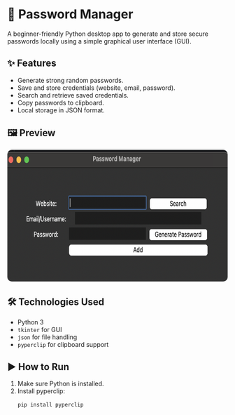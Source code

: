 # 🔐 Password Manager

A beginner-friendly Python desktop app to generate and store secure passwords locally using a simple graphical user interface (GUI).

## ✨ Features
- Generate strong random passwords.
- Save and store credentials (website, email, password).
- Search and retrieve saved credentials.
- Copy passwords to clipboard.
- Local storage in JSON format.

## 🖼️ Preview

<p align="center">
  <img src="image.png" alt="App Preview" width="600" height="300" style="border-radius: 10px;">
</p>

## 🛠️ Technologies Used
- Python 3
- `tkinter` for GUI
- `json` for file handling
- `pyperclip` for clipboard support

## ▶️ How to Run
1. Make sure Python is installed.
2. Install pyperclip:
   ```bash
   pip install pyperclip
